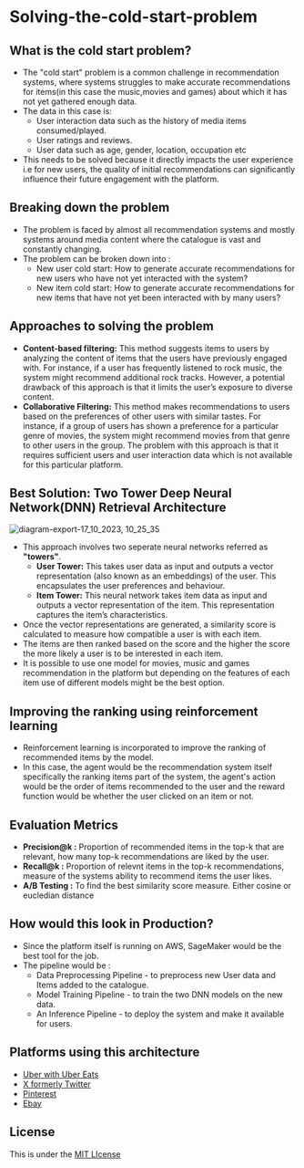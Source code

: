 # Solving-the-cold-start-problem
## What is the cold start problem? 
- The "cold start" problem is a common challenge in recommendation systems, where systems struggles to make accurate recommendations for items(in this case the music,movies and games) about which it has not yet gathered enough data.
- The data in this case is:
  - User interaction data such as the history of media items consumed/played.
  - User ratings and reviews.
  - User data such as age, gender, location, occupation etc
- This needs to be solved because it directly impacts the user experience i.e for new users, the quality of initial recommendations can significantly influence their future engagement with the platform.

## Breaking down the problem
- The problem is faced by almost all recommendation systems and mostly systems around media content where the catalogue is vast and constantly changing.
- The problem can be broken down into :
  - New user cold start: How to generate accurate recommendations for new users who have not yet interacted with the system?
  - New item cold start: How to generate accurate recommendations for new items that have not yet been interacted with by many users?

## Approaches to solving the problem
- **Content-based filtering:** This method suggests items to users by analyzing the content of items that the users have previously engaged with. For instance, if a user has frequently listened to rock music, the system might recommend additional rock tracks. However, a potential drawback of this approach is that it limits the user’s exposure to diverse content.
- **Collaborative Filtering:** This method makes recommendations to users based on the preferences of other users with similar tastes. For instance, if a group of users has shown a preference for a particular genre of movies, the system might recommend movies from that genre to other users in the group. The problem with this approach is that it requires sufficient users and user interaction data which is not available for this particular platform.

## Best Solution: Two Tower Deep Neural Network(DNN) Retrieval Architecture

![diagram-export-17_10_2023, 10_25_35](https://github.com/KevKibe/Solving-the-cold-start-problem/assets/86055894/eb32b28c-e4c5-46da-a67d-9924a2e6e88c)


- This approach involves two seperate neural networks referred as **"towers"**.
  - **User Tower:** This takes user data as input and outputs a vector representation (also known as an embeddings) of the user. This encapsulates the user 
     preferences and behaviour.
  - **Item Tower:** This neural network takes item data as input and outputs a vector representation of the item. This representation captures the item’s 
    characteristics.
- Once the vector representations are generated, a similarity score is calculated to measure how compatible a user is with each item.
- The items are then ranked based on the score and the higher the score the more likely a user is to be interested in each item.
- It is possible to use one model for movies, music and games recommendation in the platform but depending on the features of each item use of different models might be the best option.
  
## Improving the ranking using reinforcement learning
- Reinforcement learning is incorporated to improve the ranking of recommended items by the model.
- In this case, the agent would be the recommendation system itself specifically the ranking items part of the system, the agent's action would be the order of items recommended to the user and the reward function would be whether the user clicked on an item or not.
  
## Evaluation Metrics
- **Precision@k :** Proportion of recommended items in the top-k that are relevant, how many top-k recommendations are liked by the user.
- **Recall@k :** Proportion of relevnt items in the top-k recommendations, measure of the systems ability to recommend items the user likes.
- **A/B Testing :** To find the best similarity score measure. Either cosine or eucledian distance

## How would this look in Production?
- Since the platform itself is running on AWS, SageMaker would be the best tool for the job.
- The pipeline would be :
   - Data Preprocessing Pipeline - to preprocess new User data and Items added to the catalogue.
   - Model Training Pipeline - to train the two DNN models on the new data.
   - An Inference Pipeline - to deploy the system and make it available for users.

## Platforms using this architecture
- [Uber with Uber Eats](https://www.uber.com/en-KE/blog/innovative-recommendation-applications-using-two-tower-embeddings/)
-  [X formerly Twitter](https://blog.twitter.com/engineering/en_us/topics/insights/2022/model-based-candidate-generation-for-account-recommendations)
-  [Pinterest](https://medium.com/pinterest-engineering/pinterest-home-feed-unified-lightweight-scoring-a-two-tower-approach-b3143ac70b55)
-  [Ebay](https://arxiv.org/pdf/2102.06156.pdf)

## License
This is under the [MIT LIcense](https://github.com/KevKibe/Solving-the-cold-start-problem/blob/main/LICENSE)
